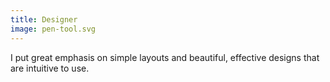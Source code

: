 ```yaml
---
title: Designer
image: pen-tool.svg
---
```


I put great emphasis on simple layouts and beautiful, effective designs that are intuitive to use.

